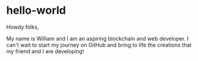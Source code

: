 # hello-world

Howdy folks,

My name is William and I am an aspiring blockchain and web developer.
I can't wait to start my journey on GitHub and bring to life the creations 
that my friend and I are developing!
